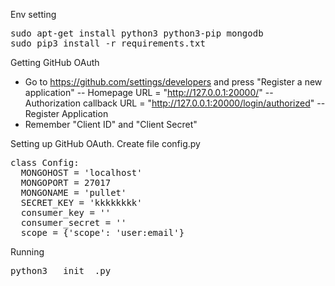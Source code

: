 Env setting

<pre>
sudo apt-get install python3 python3-pip mongodb
sudo pip3 install -r requirements.txt
</pre>

Getting GitHub OAuth

- Go to https://github.com/settings/developers and press "Register a new application"
-- Homepage URL = "http://127.0.0.1:20000/"
-- Authorization callback URL = "http://127.0.0.1:20000/login/authorized"
-- Register Application
- Remember "Client ID" and "Client Secret"

Setting up GitHub OAuth. Create file config.py

<pre>
class Config:
  MONGOHOST = 'localhost'
  MONGOPORT = 27017
  MONGONAME = 'pullet'
  SECRET_KEY = 'kkkkkkkk'
  consumer_key = '<place_here your Client ID obtained at previous steps>'
  consumer_secret = '<place_here your Client Secret obtained at previous steps>'
  scope = {'scope': 'user:email'}
</pre>

Running

<pre>
python3 __init__.py
</pre>

